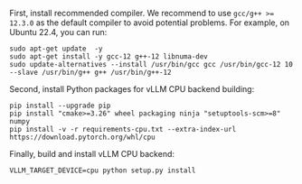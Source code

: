 First, install recommended compiler. We recommend to use `gcc/g++ >= 12.3.0` as the default compiler to avoid potential problems. For example, on Ubuntu 22.4, you can run:

```console
sudo apt-get update  -y
sudo apt-get install -y gcc-12 g++-12 libnuma-dev
sudo update-alternatives --install /usr/bin/gcc gcc /usr/bin/gcc-12 10 --slave /usr/bin/g++ g++ /usr/bin/g++-12
```

Second, install Python packages for vLLM CPU backend building:

```console
pip install --upgrade pip
pip install "cmake>=3.26" wheel packaging ninja "setuptools-scm>=8" numpy
pip install -v -r requirements-cpu.txt --extra-index-url https://download.pytorch.org/whl/cpu
```

Finally, build and install vLLM CPU backend:

```console
VLLM_TARGET_DEVICE=cpu python setup.py install
```
